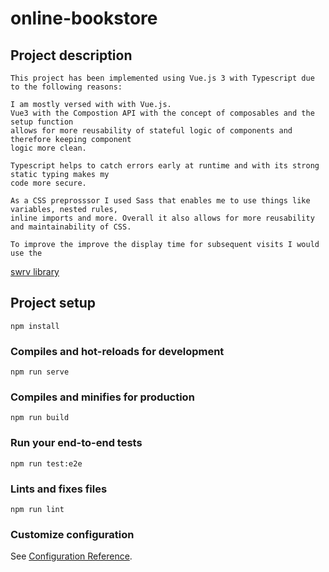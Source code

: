 # online-bookstore

## Project description
```
This project has been implemented using Vue.js 3 with Typescript due to the following reasons:

I am mostly versed with with Vue.js.
Vue3 with the Compostion API with the concept of composables and the setup function
allows for more reusability of stateful logic of components and therefore keeping component
logic more clean.

Typescript helps to catch errors early at runtime and with its strong static typing makes my
code more secure.

As a CSS preprosssor I used Sass that enables me to use things like variables, nested rules,
inline imports and more. Overall it also allows for more reusability and maintainability of CSS.

To improve the improve the display time for subsequent visits I would use the
```
[swrv library](https://github.com/Kong/swrv?fbclid=IwAR3MbCHqDtWKhQvq-JBu6BTSYSpqH4Dd6jjpaH2VpA5cTcyf0SPNyDC6RzI/)

## Project setup
```
npm install
```

### Compiles and hot-reloads for development
```
npm run serve
```

### Compiles and minifies for production
```
npm run build
```

### Run your end-to-end tests
```
npm run test:e2e
```

### Lints and fixes files
```
npm run lint
```

### Customize configuration
See [Configuration Reference](https://cli.vuejs.org/config/).

